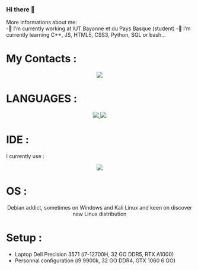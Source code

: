 ### Hi there 👋

<!--
**MaxMontouro/MaxMontouro** is a ✨ _special_ ✨ repository because its `README.md` (this file) appears on your GitHub profile.

Here are some ideas to get you started:

- 🔭 I’m currently working at IUT Bayonne et du Pays Basque
- 🌱 I’m currently learning C++, JS, HTML5, CSS3, Python, SQL or bash
- 👯 I’m looking to collaborate on ...
- 🤔 I’m looking for help with ...
- 💬 Ask me about ...
- 📫 How to reach me: ...
- 😄 Pronouns: ...
- ⚡ Fun fact: ...
-->
More informations about me:  
-🔭 I’m currently working at IUT Bayonne et du Pays Basque  (student) 
-🌱 I’m currently learning C++, JS, HTML5, CSS3, Python, SQL or bash...   

<h1> My Contacts : </h1> 
<p align="center">
  <a href="https://skillicons.dev">
    <img src="https://skillicons.dev/icons?i=linkedin,instagram,github,discord" />
  </a>
</p>

<h1> LANGUAGES : </h1> 
<p align="center">
  <a href="https://skillicons.dev">
    <img src="https://skillicons.dev/icons?i=c,cpp,py,php,java,mysql,linux,powershell&theme=dark" />  
    <img src="https://skillicons.dev/icons?i=html,css,js,git&theme=dark" />  
  </a>
</p>

<h1> IDE : </h1> 
I currently use :  
<p align="center">
  <a href="https://skillicons.dev">
    <img src="https://skillicons.dev/icons?i=vscode,idea,qt&theme=dark" />  
  </a>
</p>

<h1> OS : </h1> 
<p align="center">
    Debian addict, sometimes on Windows and Kali Linux and keen on discover new Linux distribution
</p>

<h1> Setup : </h1>   
<ul>
<li>Laptop Dell Precision 3571 (i7-12700H, 32 GO DDR5, RTX A1000)</li>  
<li>Personnal configuration (i9 9900k, 32 GO DDR4, GTX 1060 6 GO)</li>
</ul>
